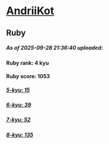 # [AndriiKot](https://www.codewars.com/users/AndriiKot) 
## Ruby

##### As of 2025-09-28 21:36:40 uploaded:

#### Ruby rank: 4 kyu

#### Ruby score: 1053

##### [5-kyu: 15](https://github.com/AndriiKot/Ruby__CodeWars/tree/main/kyu-5)

##### [6-kyu: 39](https://github.com/AndriiKot/Ruby__CodeWars/tree/main/kyu-6)

##### [7-kyu: 52](https://github.com/AndriiKot/Ruby__CodeWars/tree/main/kyu-7)

##### [8-kyu: 135](https://github.com/AndriiKot/Ruby__CodeWars/tree/main/kyu-8)

